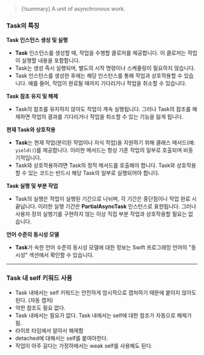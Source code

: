 >[!summary]
>A unit of asynchronous work.
### Task의 특징

**Task 인스턴스 생성 및 실행**

- **Task** 인스턴스를 생성할 때, 작업을 수행할 클로저를 제공합니다. 이 클로저는 작업이 실행할 내용을 포함합니다.
- Task는 생성 즉시 실행되며, 별도의 시작 명령이나 스케줄링이 필요하지 않습니다.
- Task 인스턴스를 생성한 후에는 해당 인스턴스를 통해 작업과 상호작용할 수 있습니다. 예를 들어, 작업이 완료될 때까지 기다리거나 작업을 취소할 수 있습니다.

**Task 참조 유지 및 해제**

- Task의 참조를 유지하지 않아도 작업이 계속 실행됩니다. 그러나 Task의 참조를 해제하면 작업의 결과를 기다리거나 작업을 취소할 수 있는 기능을 잃게 됩니다.

**현재 Task와 상호작용**

- **Task**는 현재 작업(분리된 작업이나 자식 작업)을 지원하기 위해 클래스 메서드(예: `yield()`)를 제공합니다. 이러한 메서드는 항상 기존 작업의 일부로 호출되며 비동기적입니다.
- Task와 상호작용하려면 Task의 정적 메서드를 호출해야 합니다. Task와 상호작용할 수 있는 코드는 반드시 해당 Task의 일부로 실행되어야 합니다.

**Task 실행 및 부분 작업**

- Task의 실행은 작업이 실행된 기간으로 나뉘며, 각 기간은 중단점이나 작업 완료 시 끝납니다. 이러한 실행 기간은 **PartialAsyncTask** 인스턴스로 표현됩니다. 그러나 사용자 정의 실행기를 구현하지 않는 이상 직접 부분 작업과 상호작용할 필요는 없습니다.

**언어 수준의 동시성 모델**

- **Task**가 속한 언어 수준의 동시성 모델에 대한 정보는 Swift 프로그래밍 언어의 "동시성" 섹션에서 확인할 수 있습니다.

---
### Task 내 self 키워드 사용
 - Task 내에서는 self 키워드는 안전하게 암시적으로 캡처하기 때문에 붙이지 않아도 된다. (자동 캡처)
 - 약한 참조도 필요 없다.
 - Task 내에서는 필요가 없다. Task 내에서는 self에 대한 참조가 자동으로 해제가 됨.
 - 라이프 타임에서 알아서 해제함
 - detached에 대해서는 self를 붙여야한다.
 - 작업이 아주 길다는 가정하에서는 weak self를 사용해도 된다.